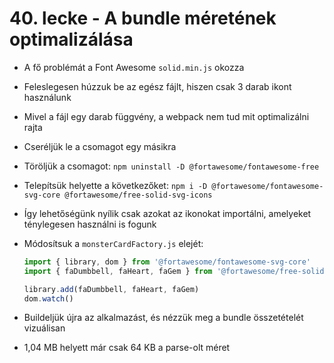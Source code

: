 # 40. lecke - A bundle méretének optimalizálása
- A fő problémát a Font Awesome `solid.min.js` okozza
- Feleslegesen húzzuk be az egész fájlt, hiszen csak 3 darab ikont használunk
- Mivel a fájl egy darab függvény, a webpack nem tud mit optimalizálni rajta
- Cseréljük le a csomagot egy másikra
- Töröljük a csomagot: `npm uninstall -D @fortawesome/fontawesome-free`
- Telepítsük helyette a következőket: `npm i -D @fortawesome/fontawesome-svg-core @fortawesome/free-solid-svg-icons`
- Így lehetőségünk nyílik csak azokat az ikonokat importálni, amelyeket ténylegesen használni is fogunk
- Módosítsuk a `monsterCardFactory.js` elejét:
  
  ```javascript
  import { library, dom } from '@fortawesome/fontawesome-svg-core'
  import { faDumbbell, faHeart, faGem } from '@fortawesome/free-solid-svg-icons'

  library.add(faDumbbell, faHeart, faGem)
  dom.watch()
  ```

- Buildeljük újra az alkalmazást, és nézzük meg a bundle összetételét vizuálisan
- 1,04 MB helyett már csak 64 KB a parse-olt méret
